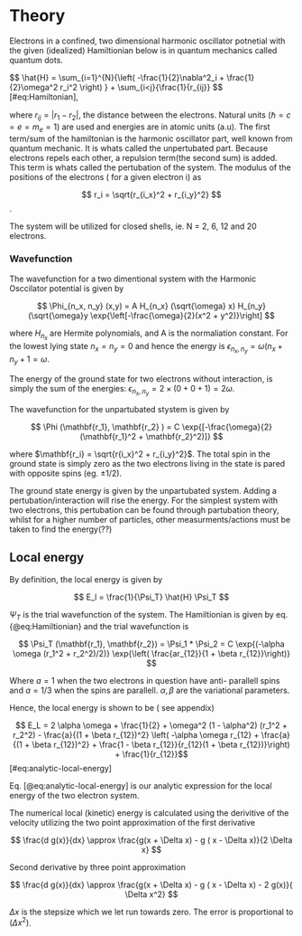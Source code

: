 # Theory
Electrons in a confined, two dimensional harmonic oscillator potnetial with the given (idealized) Hamiltionian below is in quantum mechanics called quantum dots. 

$$ \hat{H}  = \sum_{i=1}^{N}{\left( -\frac{1}{2}\nabla^2_i + \frac{1}{2}\omega^2 r_i^2 \right) } + \sum_{i<j}{\frac{1}{r_{ij}} $$ [#eq:Hamiltonian],

where $r_{ij} = |r_1 - r_2|$, the distance between the electrons. Natural units ($\hbar = c = e = m_e = 1$) are used and energies are in atomic units (a.u). The first term/sum of the hamiltonian is the harmonic oscillator part, well known from  quantum mechanic. It is whats called the unpertubated part. Because electrons repels each other, a repulsion term(the second sum) is added. This term is whats called the pertubation of the system. The modulus of the positions of the electrons ( for a given electron i) as

$$ r_i = \sqrt{r_{i_x}^2 + r_{i_y}^2} $$.

The system will be utilized for closed shells, ie. N = 2, 6, 12 and 20 electrons. 

### Wavefunction
The wavefunction for a two dimentional system with the Harmonic Osccilator potential is given by 

$$ \Phi_{n_x, n_y} (x,y) = A H_{n_x} (\sqrt{\omega} x) H_{n_y}(\sqrt{\omega}y \exp{\left[-\frac{\omega}{2}(x^2 + y^2)}\right] $$

where $H_{n_x}$ are Hermite polynomials, and A is the normaliation constant. For the lowest lying state $n_x = n_y = 0$ and hence the energy is $\epsilon_{n_x, n_y} = \omega(n_x + n_y + 1 = \omega$.  

The energy of the ground state for two electrons without interaction, is simply the sum of the energies:  $\epsilon_{n_x,n_y} = 2\times (0 + 0 + 1) =  2\omega$. 

The wavefunction for the unpartubated stystem is given by

$$ \Phi (\mathbf{r_1}, \mathbf{r_2} ) = C \exp{[-\frac{\omega}{2}(\mathbf{r_1}^2 + \mathbf{r_2}^2)]} $$

where $\mathbf{r_i} = \sqrt{r{i_x}^2 + r_{i_y}^2}$.  The total spin in the ground state is simply zero as the two electrons living in the state is pared with opposite spins (eg. $\pm 1/2$). 

The ground state energy is given by the unpartubated system. Adding a pertubation/interaction will rise the energy. For the simplest system with two electrons, this pertubation can be found through partubation theory, whilst for a higher number of particles, other measurments/actions must be taken to find the energy(??)

## Local energy

By definition, the local energy is given by 

$$ E_l = \frac{1}{\Psi_T} \hat{H} \Psi_T $$

$\Psi_T$ is the trial wavefunction of the system. The Hamiltionian is given by eq. {@eq:Hamiltionian} and the trial wavefunction is 

$$ \Psi_T (\mathbf{r_1}, \mathbf{r_2}) = \Psi_1  * \Psi_2 = C \exp{(-\alpha \omega (r_1^2 + r_2^2)/2)} \exp{\left( \frac{ar_{12}}{1 + \beta r_{12}}\right)} $$

Where $a = 1$ when the two electrons in question have anti- parallell spins and $a = 1/3$ when the spins are parallell. $\alpha, \beta$ are the variational parameters. 

Hence, the local energy is shown to be ( see appendix) 

$$ E_L = 2 \alpha \omega + \frac{1}{2} + \omega^2 (1 - \alpha^2) (r_1^2 + r_2^2) - \frac{a}{(1 + \beta r_{12})^2} \left( -\alpha \omega r_{12} + \frac{a}{(1 + \beta r_{12})^2} + \frac{1 - \beta r_{12}}{r_{12}(1 + \beta r_{12})}\right) + \frac{1}{r_{12}}$$ [#eq:analytic-local-energy]

Eq. [@eq:analytic-local-energy] is our analytic expression for the local energy of the two electron system. 

The numerical local (kinetic) energy is calculated using the derivitive of the velocity utilizing the two point approximation of the first derivative

$$ \frac{d g(x)}{dx} \approx \frac{g(x + \Delta x) - g ( x - \Delta x)}{2 \Delta x}  $$

Second derivative by three point approximation

$$ \frac{d g(x)}{dx} \approx \frac{g(x + \Delta x) - g ( x - \Delta x) - 2 g(x)}{ \Delta x^2}  $$

$\Delta x$ is the stepsize which we let run towards zero. The error is proportional to $(\Delta x ^2 )$.


